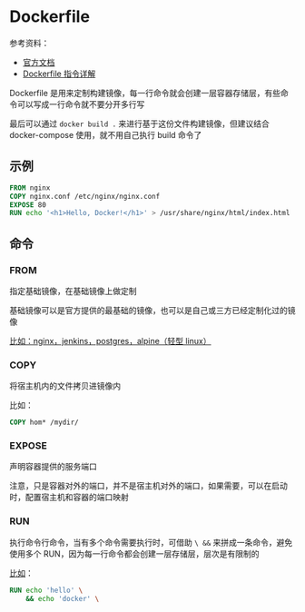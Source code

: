 # Dockerfile

参考资料：  
- [官方文档](https://docs.docker.com/engine/reference/builder/)
- [Dockerfile 指令详解](https://yeasy.gitbooks.io/docker_practice/content/image/dockerfile/)  

Dockerfile 是用来定制构建镜像，每一行命令就会创建一层容器存储层，有些命令可以写成一行命令就不要分开多行写

最后可以通过 `docker build .` 来进行基于这份文件构建镜像，但建议结合 docker-compose 使用，就不用自己执行 build 命令了

## 示例

```dockerfile
FROM nginx
COPY nginx.conf /etc/nginx/nginx.conf
EXPOSE 80
RUN echo '<h1>Hello, Docker!</h1>' > /usr/share/nginx/html/index.html
```

## 命令

### FROM

指定基础镜像，在基础镜像上做定制

基础镜像可以是官方提供的最基础的镜像，也可以是自己或三方已经定制化过的镜像

[比如：nginx，jenkins，postgres，alpine（轻型 linux）]( [https://yeasy.gitbooks.io/docker_practice/content/image/build.html#from-%E6%8C%87%E5%AE%9A%E5%9F%BA%E7%A1%80%E9%95%9C%E5%83%8F](https://yeasy.gitbooks.io/docker_practice/content/image/build.html#from-指定基础镜像) )

### COPY

将宿主机内的文件拷贝进镜像内

比如：

```dockerfile
COPY hom* /mydir/
```

### EXPOSE

声明容器提供的服务端口

注意，只是容器对外的端口，并不是宿主机对外的端口，如果需要，可以在启动时，配置宿主机和容器的端口映射

### RUN

执行命令行命令，当有多个命令需要执行时，可借助 `\ &&` 来拼成一条命令，避免使用多个 RUN，因为每一行命令都会创建一层存储层，层次是有限制的

[比如]( [https://yeasy.gitbooks.io/docker_practice/content/image/build.html#run-%E6%89%A7%E8%A1%8C%E5%91%BD%E4%BB%A4](https://yeasy.gitbooks.io/docker_practice/content/image/build.html#run-执行命令) )：

```dockerfile
RUN echo 'hello' \
    && echo 'docker' \
```